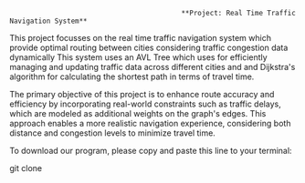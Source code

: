                                               **Project: Real Time Traffic Navigation System**

This project focusses on the real time traffic navigation system which provide optimal routing between cities considering traffic congestion data dynamically This system uses an AVL Tree which uses for efficiently managing and updating traffic data across different cities and and Dijkstra's algorithm for calculating the shortest path in terms of travel time. 

The primary objective of this project is to enhance route accuracy and efficiency by incorporating real-world constraints such as traffic delays, which are modeled as additional weights on the graph's edges. This approach enables a more realistic navigation experience, considering both distance and congestion levels to minimize travel time.

To download our program, please copy and paste this line to your terminal:

git clone 

